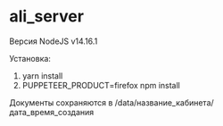 # ali_server

Версия NodeJS v14.16.1


Установка:
1. yarn install
2. PUPPETEER_PRODUCT=firefox npm install

Документы сохраняются в /data/название_кабинета/дата_время_создания
